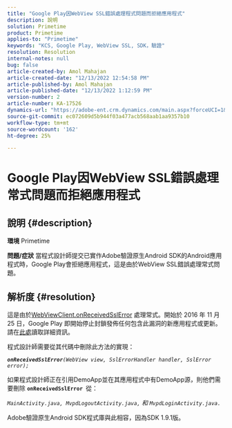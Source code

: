```yaml
---
title: "Google Play因WebView SSL錯誤處理程式問題而拒絕應用程式"
description: 說明
solution: Primetime
product: Primetime
applies-to: "Primetime"
keywords: "KCS, Google Play, WebView SSL, SDK，驗證"
resolution: Resolution
internal-notes: null
bug: false
article-created-by: Amol Mahajan
article-created-date: "12/13/2022 12:54:58 PM"
article-published-by: Amol Mahajan
article-published-date: "12/13/2022 1:12:59 PM"
version-number: 2
article-number: KA-17526
dynamics-url: "https://adobe-ent.crm.dynamics.com/main.aspx?forceUCI=1&pagetype=entityrecord&etn=knowledgearticle&id=e0d80356-e57a-ed11-81ac-6045bd006239"
source-git-commit: ec072609d5b944f03a477acb568aab1aa9357b10
workflow-type: tm+mt
source-wordcount: '162'
ht-degree: 25%

---
```


# Google Play因WebView SSL錯誤處理常式問題而拒絕應用程式

## 說明 {#description}

<b>環境</b>
Primetime


<b>問題/症狀</b>
當程式設計師提交已實作Adobe驗證原生Android SDK的Android應用程式時，Google Play會拒絕應用程式，這是由於WebView SSL錯誤處理常式問題。


## 解析度 {#resolution}


這是由於[WebViewClient.onReceivedSslError](https://developer.android.com/reference/android/webkit/WebViewClient.html#onReceivedSslError%28android.webkit.WebView,%20android.webkit.SslErrorHandler,%20android.net.http.SslError%29) 處理常式。開始於 2016 年 11 月 25 日，Google Play 即開始停止封鎖發佈任何包含此漏洞的新應用程式或更新。請在[此處](https://support.google.com/faqs/answer/7071387?hl=en)讀取詳細資訊。

程式設計師需要從其代碼中刪除此方法的實現：

<b>*`onReceivedSslError`</b>`(WebView view, SslErrorHandler handler, SslError error);`*

如果程式設計師正在引用DemoApp並在其應用程式中有DemoApp源，則他們需要刪除 <b>`onReceivedSslError `</b>從：

*`MainActivity.java, MvpdLogoutActivity.java,` 和 `MvpdLoginActivity.java.`*

Adobe驗證原生Android SDK程式庫與此相容，因為SDK 1.9.1版。
